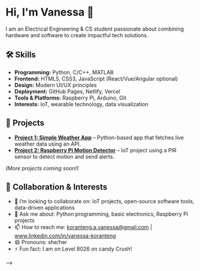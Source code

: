 # Hi, I'm Vanessa 👋

I am an Electrical Engineering & CS student passionate about combining hardware and software to create impactful tech solutions.

## 🛠 Skills
- **Programming:** Python, C/C++, MATLAB  
- **Frontend:** HTML5, CSS3, JavaScript (React/Vue/Angular optional)  
- **Design:** Modern UI/UX principles  
- **Deployment:** GitHub Pages, Netlify, Vercel  
- **Tools & Platforms:** Raspberry Pi, Arduino, Git  
- **Interests:** IoT, wearable technology, data visualization  

## 📂 Projects
- **[Project 1: Simple Weather App](#)** – Python-based app that fetches live weather data using an API.  
- **[Project 2: Raspberry Pi Motion Detector](#)** – IoT project using a PIR sensor to detect motion and send alerts.  

*(More projects coming soon!)*

## 🤝 Collaboration & Interests
- 🤔 I’m looking to collaborate on: IoT projects, open-source software tools, data-driven applications  
- 💬 Ask me about: Python programming, basic electronics, Raspberry Pi projects  
- 📫 How to reach me: koranteng.a.vanessa@gmail.com | www.linkedin.com/in/vanessa-koranteng   
- 😄 Pronouns: she/her  
- ⚡ Fun fact: I am on Level 8026 on candy Crush!


-->
